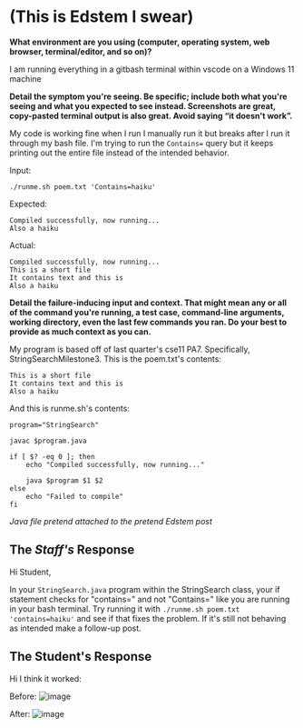 # (This is Edstem I swear)

**What environment are you using (computer, operating system, web browser, terminal/editor, and so on)?**

I am running everything in a gitbash terminal within vscode on a Windows 11 machine

**Detail the symptom you're seeing. Be specific; include both what you're seeing and what you expected to see instead. Screenshots are great, copy-pasted terminal output is also great. Avoid saying “it doesn't work”.**

My code is working fine when I run I manually run it but breaks after I run it through my bash file. I'm trying to run the `Contains=` query but it keeps printing out the entire file instead of the intended behavior.

Input:
```
./runme.sh poem.txt 'Contains=haiku'
```
Expected:
```
Compiled successfully, now running...
Also a haiku
```
Actual:
```
Compiled successfully, now running...
This is a short file
It contains text and this is
Also a haiku
```

**Detail the failure-inducing input and context. That might mean any or all of the command you're running, a test case, command-line arguments, working directory, even the last few commands you ran. Do your best to provide as much context as you can.**

My program is based off of last quarter's cse11 PA7. Specifically, StringSearchMilestone3.
This is the poem.txt's contents:
```
This is a short file
It contains text and this is
Also a haiku
```

And this is runme.sh's contents:
```
program="StringSearch"

javac $program.java

if [ $? -eq 0 ]; then
    echo "Compiled successfully, now running..."

    java $program $1 $2
else
    echo "Failed to compile"
fi
```
*Java file pretend attached to the pretend Edstem post*

## The *Staff's* Response

Hi Student,

In your `StringSearch.java` program within the StringSearch class, your if statement checks for "contains=" and not "Contains=" like you are running in your bash terminal. Try running it with `./runme.sh poem.txt 'contains=haiku'` and see if that fixes the problem. If it's still not behaving as intended make a follow-up post.

## The Student's Response

Hi I think it worked:

Before:
![image](https://github.com/doduong102/How-to-Lab-5/assets/130004918/76f2bda3-1a65-4290-8ae9-60bb0c5a6725)

After:
![image](https://github.com/doduong102/How-to-Lab-5/assets/130004918/5679622e-c870-4de4-aca8-22dd2e3563e7)

